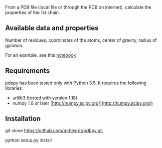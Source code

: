 From a PDB file (local file or through the PDB on internet), calculate the properties of the 1st chain.

Available data and properties
-----------------------------

Number of residues, coordinates of the atoms, center of gravity, radius of
gyration.

For an example, see this [notebook](https://github.com/gchevrot/pdbpy/blob/master/examples/example.ipynb) 


Requirements
------------

pdppy has been tested only with Python 3.5. It requires the following
libraries:

 - urllib3 (tested with version 1.18)
 - numpy 1.6 or later [http://numpy.scipy.org/](http://numpy.scipy.org/)


Installation
------------

 git clone https://github.com/gchevrot/pdbpy.git
 
 python setup.py install
